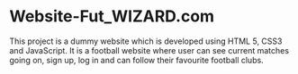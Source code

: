 # Website-Fut_WIZARD.com
This project is a dummy website which is developed using HTML 5, CSS3 and JavaScript. It is a football website where user can see current matches going on, sign up, log in and can follow their favourite football clubs. 
